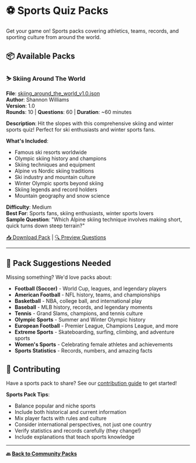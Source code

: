 # ⚽ Sports Quiz Packs

Get your game on! Sports packs covering athletics, teams, records, and sporting culture from around the world.

## 📦 Available Packs

### ⛷️ Skiing Around The World
**File**: [skiing_around_the_world_v1.0.json](skiing_around_the_world_v1.0.json)  
**Author**: Shannon Williams  
**Version**: 1.0  
**Rounds**: 10 | **Questions**: 60 | **Duration**: ~60 minutes

**Description**: Hit the slopes with this comprehensive skiing and winter sports quiz! Perfect for ski enthusiasts and winter sports fans.

**What's Included**:
- Famous ski resorts worldwide
- Olympic skiing history and champions
- Skiing techniques and equipment
- Alpine vs Nordic skiing traditions
- Ski industry and mountain culture
- Winter Olympic sports beyond skiing
- Skiing legends and record holders
- Mountain geography and snow science

**Difficulty**: Medium  
**Best For**: Sports fans, skiing enthusiasts, winter sports lovers  
**Sample Question**: "Which Alpine skiing technique involves making short, quick turns down steep terrain?"

[📥 Download Pack](skiing_around_the_world_v1.0.json) | [🔍 Preview Questions](#)

---

## 🎯 Pack Suggestions Needed

Missing something? We'd love packs about:
- **Football (Soccer)** - World Cup, leagues, and legendary players
- **American Football** - NFL history, teams, and championships
- **Basketball** - NBA, college ball, and international play
- **Baseball** - MLB history, records, and legendary moments
- **Tennis** - Grand Slams, champions, and tennis culture
- **Olympic Sports** - Summer and Winter Olympic history
- **European Football** - Premier League, Champions League, and more
- **Extreme Sports** - Skateboarding, surfing, climbing, and adventure sports
- **Women's Sports** - Celebrating female athletes and achievements
- **Sports Statistics** - Records, numbers, and amazing facts

## 🤝 Contributing

Have a sports pack to share? See our [contribution guide](../README.md#contributing-your-own-pack) to get started!

**Sports Pack Tips**:
- Balance popular and niche sports
- Include both historical and current information
- Mix player facts with rules and culture
- Consider international perspectives, not just one country
- Verify statistics and records carefully (they change!)
- Include explanations that teach sports knowledge

---

**🔙 [Back to Community Packs](../README.md)**